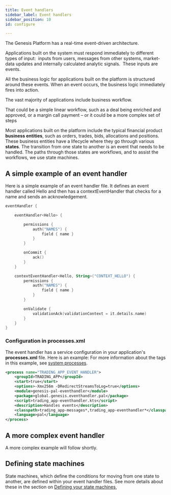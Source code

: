 ```yaml
---
title: Event handlers
sidebar_label: Event handlers
sidebar_position: 10
id: configure

---
```

The Genesis Platform has a real-time event-driven architecture.

Applications built on the system must respond immediately to different types of input:  inputs from users, messages from other systems, market-data updates and internally calculated analytic signals.  These inputs are events.

All the business logic for applications built on the platform is structured around these events. When an event occurs, the business logic immediately fires into action.

The vast majority of applications include business workflow.

That could be a simple linear workflow, such as a deal being enriched and approved, or a margin call payment – or it could be a more complex set of steps

Most applications built on the platform include the typical financial product **business entities**, such as orders, trades, bids, allocations and positions. These business entities have a lifecycle where they go through various **states**. The transition from one state to another is an event that needs to be handled. The paths through those states are workflows, and to assist the workflows, we use state machines.

## A simple example of an event handler

Here is a simple example of an event handler file. It defines an event handler called Hello and then has a contextEventHandler that checks for a name and sends an acknowledgement.
```kotlin
eventHandler {

    eventHandler<Hello> {

        permissions {
            auth("NAMES") {
                field { name }
            }
        }

        onCommit {
            ack()
        }
    }

    contextEventHandler<Hello, String>("CONTEXT_HELLO") {
        permissions {
            auth("NAMES") {
                field { name }
            }
        }

        onValidate {
            validationAck(validationContext = it.details.name)
        }
    }
}
```

### Configuration in processes.xml

The event handler has a service configuration in your application's **processes.xml** file. Here is an example:
 For more information about the tags in this example, see [system processes](/platform-reference/essential-information/processes-xml).

```xml
<process name="TRADING_APP_EVENT_HANDLER">
    <groupId>TRADING_APP</groupId>
    <start>true</start>
    <options>-Xmx256m -DRedirectStreamsToLog=true</options>
    <module>genesis-pal-eventhandler</module>
    <package>global.genesis.eventhandler.pal</package>
    <script>trading_app-eventhandler.kts</script>
    <description>Handles events</description>
    <classpath>trading_app-messages*,trading_app-eventhandler*</classpath>
    <language>pal</language>
</process>
```

## A more complex event handler

A more complex example will follow shortly.

## Defining state machines

State machines, which define the conditions for moving from one state to another, are defined within your event handler files. See more details about these in the section on [Defining your state machines](/platform-reference/configure-key-modules/state-machines/define/),
